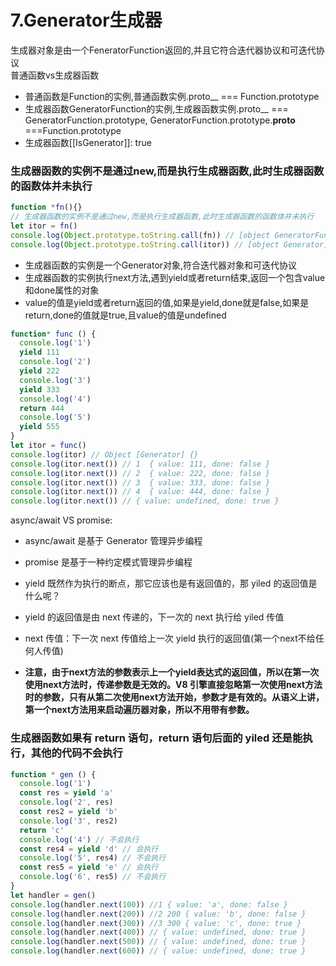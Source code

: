# 7.Generator生成器
生成器对象是由一个FeneratorFunction返回的,并且它符合迭代器协议和可迭代协议  
普通函数vs生成器函数
- 普通函数是Function的实例,普通函数实例.proto__ === Function.prototype
- 生成器函数GeneratorFunction的实例,生成器函数实例.proto__ === GeneratorFunction.prototype, GeneratorFunction.prototype.__proto__ ===Function.prototype
- 生成器函数[[IsGenerator]]: true

### **生成器函数的实例不是通过new,而是执行生成器函数,此时生成器函数的函数体并未执行**
```js
function *fn(){}
// 生成器函数的实例不是通过new,而是执行生成器函数,此时生成器函数的函数体并未执行
let itor = fn()
console.log(Object.prototype.toString.call(fn)) // [object GeneratorFunction]
console.log(Object.prototype.toString.call(itor)) // [object Generator]
```

- 生成器函数的实例是一个Generator对象,符合迭代器对象和可迭代协议
- 生成器函数的实例执行next方法,遇到yield或者return结束,返回一个包含value和done属性的对象
- value的值是yield或者return返回的值,如果是yield,done就是false,如果是return,done的值就是true,且value的值是undefined

```js
function* func () {
  console.log('1')
  yield 111
  console.log('2')
  yield 222
  console.log('3')
  yield 333
  console.log('4')
  return 444
  console.log('5')
  yield 555
}
let itor = func()
console.log(itor) // Object [Generator] {}
console.log(itor.next()) // 1  { value: 111, done: false }
console.log(itor.next()) // 2  { value: 222, done: false }
console.log(itor.next()) // 3  { value: 333, done: false }
console.log(itor.next()) // 4  { value: 444, done: false }
console.log(itor.next()) // { value: undefined, done: true }
```

async/await VS promise:
- async/await 是基于 Generator 管理异步编程
- promise 是基于一种约定模式管理异步编程

- yield 既然作为执行的断点，那它应该也是有返回值的，那 yiled 的返回值是什么呢？
- yield 的返回值是由 next 传递的，下一次的 next 执行给 yiled 传值
- next 传值：下一次 next 传值给上一次 yield 执行的返回值(第一个next不给任何人传值)
- **注意，由于next方法的参数表示上一个yield表达式的返回值，所以在第一次使用next方法时，传递参数是无效的。V8 引擎直接忽略第一次使用next方法时的参数，只有从第二次使用next方法开始，参数才是有效的。从语义上讲，第一个next方法用来启动遍历器对象，所以不用带有参数。**

### **生成器函数如果有 return 语句，return 语句后面的 yiled 还是能执行，其他的代码不会执行**
```js
function * gen () {
  console.log('1')
  const res = yield 'a'
  console.log('2', res)
  const res2 = yield 'b'
  console.log('3', res2)
  return 'c'
  console.log('4') // 不会执行
  const res4 = yield 'd' // 会执行
  console.log('5', res4) // 不会执行
  const res5 = yield 'e' // 会执行
  console.log('6', res5) // 不会执行
}
let handler = gen()
console.log(handler.next(100)) //1 { value: 'a', done: false }
console.log(handler.next(200)) //2 200 { value: 'b', done: false }
console.log(handler.next(300)) //3 300 { value: 'c', done: true }
console.log(handler.next(400)) // { value: undefined, done: true }
console.log(handler.next(500)) // { value: undefined, done: true }
console.log(handler.next(600)) // { value: undefined, done: true }
```